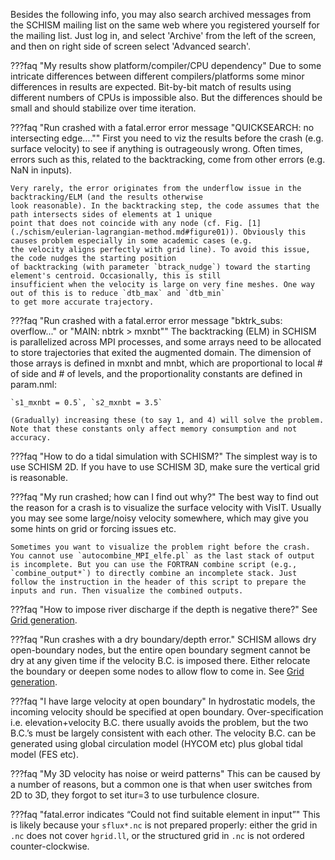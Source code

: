 Besides the following info, you may also search archived messages from the SCHISM mailing list on the same web where you registered yourself for the mailing list. Just log in, and select 'Archive' from the left of the screen, and then on right side of screen select 'Advanced search'. 

???faq "My results show platform/compiler/CPU dependency"
    Due to some intricate differences between different compilers/platforms some minor differences in results are expected. Bit-by-bit match of results using different numbers of CPUs is impossible also. But the differences should be small and should stabilize over time iteration.

???faq "Run crashed with a fatal.error error message "QUICKSEARCH: no intersecting edge....""
    First you need to viz the results before the crash (e.g. surface velocity) to see if anything is 
    outrageously wrong. Often times, errors such as this, related to the backtracking, come from
    other errors (e.g. NaN in inputs). 

    Very rarely, the error originates from the underflow issue in the backtracking/ELM (and the results otherwise 
    look reasonable). In the backtracking step, the code assumes that the path intersects sides of elements at 1 unique
    point that does not coincide with any node (cf. Fig. [1](./schism/eulerian-lagrangian-method.md#figure01)). Obviously this causes problem especially in some academic cases (e.g.
    the velocity aligns perfectly with grid line). To avoid this issue, the code nudges the starting position
    of backtracking (with parameter `btrack_nudge`) toward the starting element's centroid. Occasionally, this is still
    insufficient when the velocity is large on very fine meshes. One way out of this is to reduce `dtb_max` and `dtb_min`
    to get more accurate trajectory.

???faq "Run crashed with a fatal.error error message "bktrk_subs: overflow..." or "MAIN: nbtrk > mxnbt""
    The backtracking (ELM) in SCHISM is parallelized across MPI processes, and some arrays need to be allocated to store trajectories that exited the augmented domain. The dimension of those arrays is defined in mxnbt and mnbt, which are proportional to local # of side and # of levels, and the proportionality constants are defined in param.nml:

    `s1_mxnbt = 0.5`, `s2_mxnbt = 3.5`

    (Gradually) increasing these (to say 1, and 4) will solve the problem. Note that these constants only affect memory consumption and not accuracy.

???faq "How to do a tidal simulation with SCHISM?"
    The simplest way is to use SCHISM 2D. If you have to use SCHISM 3D, make sure the vertical grid is reasonable.

???faq "My run crashed; how can I find out why?"
    The best way to find out the reason for a crash is to visualize the surface velocity with VisIT. Usually you may see some large/noisy velocity somewhere, which may give you some hints on grid or forcing issues etc.
    
    Sometimes you want to visualize the problem right before the crash. You cannot use `autocombine_MPI_elfe.pl` as the last stack of output is incomplete. But you can use the FORTRAN combine script (e.g., `combine_output*`) to directly combine an incomplete stack. Just follow the instruction in the header of this script to prepare the inputs and run. Then visualize the combined outputs.

???faq "How to impose river discharge if the depth is negative there?"
    See [Grid generation](getting-started/grid-generation.md#grid-near-wetting-and-drying).

???faq "Run crashes with a dry boundary/depth error."
    SCHISM allows dry open-boundary nodes, but the entire open boundary segment cannot be dry at any given time if the velocity B.C. is imposed there. Either relocate the boundary or deepen some nodes to allow flow to come in. See [Grid generation](getting-started/grid-generation.md#grid-near-wetting-and-drying).

???faq "I have large velocity at open boundary"
    In hydrostatic models, the incoming velocity should be specified at open boundary. Over-specification i.e. elevation+velocity B.C. there usually avoids the problem, but the two B.C.’s must be largely consistent with each other. The velocity B.C. can be generated using global circulation model (HYCOM etc) plus global tidal model (FES etc).

???faq "My 3D velocity has noise or weird patterns"
    This can be caused by a number of reasons, but a common one is that when user switches from 2D to 3D, they forgot to set itur=3 to use turbulence closure.

???faq "fatal.error indicates “Could not find suitable element in input”"
    This is likely because your `sflux*.nc` is not prepared properly: either the grid in `.nc` does not cover `hgrid.ll`, or the structured grid in `.nc` is not ordered counter-clockwise.

